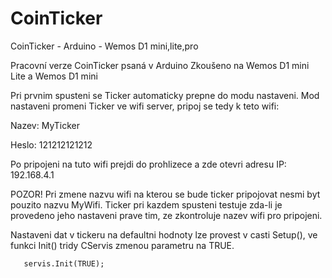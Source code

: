 # CoinTicker
CoinTicker - Arduino - Wemos D1 mini,lite,pro

Pracovní verze CoinTicker psaná v Arduino
Zkoušeno na Wemos D1 mini Lite a Wemos D1 mini

Pri prvnim spusteni se Ticker automaticky prepne do modu nastaveni.
Mod nastaveni promeni Ticker ve wifi server, pripoj se tedy k teto wifi:

Nazev: MyTicker

Heslo: 121212121212

Po pripojeni na tuto wifi prejdi do prohlizece a zde otevri adresu 
IP: 192.168.4.1

POZOR! Pri zmene nazvu wifi na kterou se bude ticker pripojovat nesmi
       byt pouzito nazvu MyWifi.
       Ticker pri kazdem spusteni testuje zda-li je provedeno jeho
       nastaveni prave tim, ze zkontroluje nazev wifi pro pripojeni.

Nastaveni dat v tickeru na defaultni hodnoty lze provest v casti Setup(),
ve funkci Init() tridy CServis zmenou parametru na TRUE. 

       servis.Init(TRUE);
